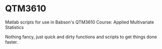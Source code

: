 # QTM3610

Matlab scripts for use in Babson's QTM3610 Course: Applied Multivariate Statistics

Nothing fancy, just quick and dirty functions and scripts to get things done faster.
